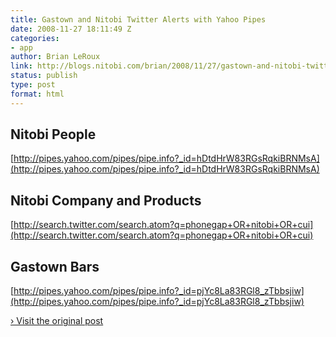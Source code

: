 ```yaml
---
title: Gastown and Nitobi Twitter Alerts with Yahoo Pipes
date: 2008-11-27 18:11:49 Z
categories:
- app
author: Brian LeRoux
link: http://blogs.nitobi.com/brian/2008/11/27/gastown-and-nitobi-twitter-alerts-with-yahoo-pipes/
status: publish
type: post
format: html
---
```


## Nitobi People

[http://pipes.yahoo.com/pipes/pipe.info?_id=hDtdHrW83RGsRqkiBRNMsA](http://pipes.yahoo.com/pipes/pipe.info?_id=hDtdHrW83RGsRqkiBRNMsA)

## Nitobi Company and Products

[http://search.twitter.com/search.atom?q=phonegap+OR+nitobi+OR+cui](http://search.twitter.com/search.atom?q=phonegap+OR+nitobi+OR+cui)

## Gastown Bars

[http://pipes.yahoo.com/pipes/pipe.info?_id=pjYc8La83RGl8_zTbbsjiw](http://pipes.yahoo.com/pipes/pipe.info?_id=pjYc8La83RGl8_zTbbsjiw)

[› Visit the original post](http://blogs.nitobi.com/brian/2008/11/27/gastown-and-nitobi-twitter-alerts-with-yahoo-pipes/)
